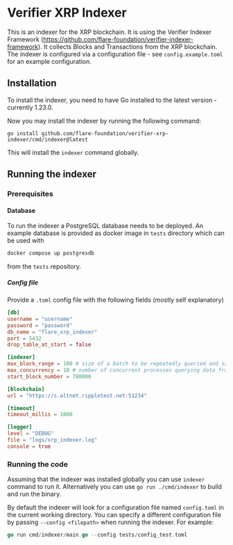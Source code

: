 # Verifier XRP Indexer

This is an indexer for the XRP blockchain. It is using the Verifier Indexer
Framework (https://github.com/flare-foundation/verifier-indexer-framework). It
collects Blocks and Transactions from the XRP blockchain. The indexer is
configured via a configuration file - see `config.example.toml` for an example
configuration.

## Installation

To install the indexer, you need to have Go installed to the latest version -
currently 1.23.0.

Now you may install the indexer by running the following command:

```shell
go install github.com/flare-foundation/verifier-xrp-indexer/cmd/indexer@latest
```

This will install the `indexer` command globally.

## Running the indexer

### Prerequisites

#### Database

To run the indexer a PostgreSQL database needs to be deployed. An example database is
provided as docker image in `tests` directory which can be used with

```bash
docker compose up postgresdb
```

from the `tests` repository.

##### Config file

Provide a `.toml` config file with the following fields (mostly self explanatory)

```toml
[db]
username = "username"
password = "password"
db_name = "flare_xrp_indexer"
port = 5432
drop_table_at_start = false

[indexer]
max_block_range = 100 # size of a batch to be repeatedly queried and saved in a dataset
max_concurrency = 10 # number of concurrent processes querying data from the RPC node
start_block_number = 780000

[blockchain]
url = "https://s.altnet.rippletest.net:51234"

[timeout]
timeout_millis = 1000

[logger]
level = "DEBUG"
file = "logs/xrp_indexer.log"
console = true
```

### Running the code

Assuming that the indexer was installed globally you can use `indexer` command to
run it. Alternatively you can use `go run ./cmd/indexer` to build and run the binary.

By default the indexer will look for a configuration file named `config.toml`
in the current working directory. You can specify a different configuration
file by passing `--config <filepath>` when running the indexer. For example:

```go
go run cmd/indexer/main.go --config tests/config_test.toml
```
